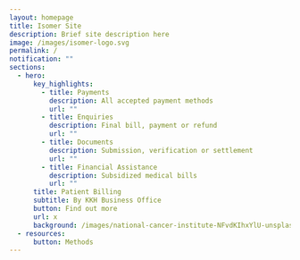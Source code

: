 ```yaml
---
layout: homepage
title: Isomer Site
description: Brief site description here
image: /images/isomer-logo.svg
permalink: /
notification: ""
sections:
  - hero:
      key_highlights:
        - title: Payments
          description: All accepted payment methods
          url: ""
        - title: Enquiries
          description: Final bill, payment or refund
          url: ""
        - title: Documents
          description: Submission, verification or settlement
          url: ""
        - title: Financial Assistance
          description: Subsidized medical bills
          url: ""
      title: Patient Billing
      subtitle: By KKH Business Office
      button: Find out more
      url: x
      background: /images/national-cancer-institute-NFvdKIhxYlU-unsplash.jpg
  - resources:
      button: Methods
---
```

